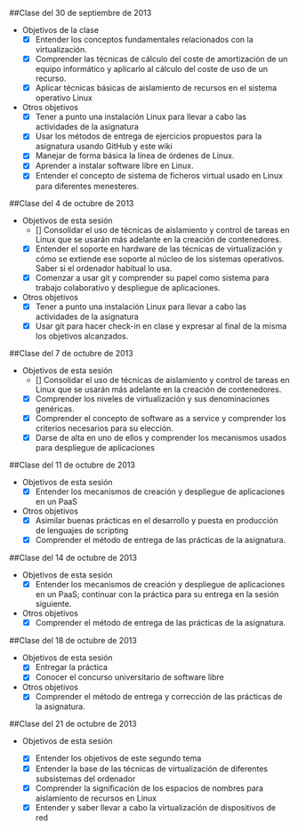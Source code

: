 ##Clase del 30 de septiembre de 2013 

* Objetivos de la clase 
  * [x] Entender los conceptos fundamentales relacionados con la virtualización.
  * [x] Comprender las técnicas de cálculo del coste de amortización de un equipo informático y aplicarlo al cálculo del coste de uso de un recurso.
  * [x] Aplicar técnicas básicas de aislamiento de recursos en el sistema operativo Linux

* Otros objetivos 
  * [x] Tener a punto una instalación Linux para llevar a cabo las actividades de la asignatura
  * [x] Usar los métodos de entrega de ejercicios propuestos para la asignatura usando GitHub y este wiki
  * [x] Manejar de forma básica la línea de órdenes de Linux.
  * [x] Aprender a instalar software libre en Linux. 
  * [x] Entender el concepto de sistema de ficheros virtual usado en Linux para diferentes menesteres.

##Clase del 4 de octubre de 2013 

* Objetivos de esta sesión 
  * [] Consolidar el uso de técnicas de aislamiento y control de tareas en Linux que se usarán más adelante en la creación de contenedores. 
  * [x] Entender el soporte en hardware de las técnicas de virtualización y cómo se extiende ese soporte al núcleo de los sistemas operativos. Saber si el ordenador habitual lo usa.
  * [x] Comenzar a usar git y comprender su papel como sistema para trabajo colaborativo y despliegue de aplicaciones.

* Otros objetivos 
  * [x] Tener a punto una instalación Linux para llevar a cabo las actividades de la asignatura
  * [x] Usar git para hacer check-in en clase y expresar al final de la misma los objetivos alcanzados.

##Clase del 7 de octubre de 2013

* Objetivos de esta sesión
  * [] Consolidar el uso de técnicas de aislamiento y control de tareas en Linux que se usarán más adelante en la creación de contenedores.
  * [x] Comprender los niveles de virtualización y sus denominaciones genéricas.
  * [x] Comprender el concepto de software as a service y comprender los criterios necesarios para su elección.
  * [x] Darse de alta en uno de ellos y comprender los mecanismos usados para despliegue de aplicaciones

##Clase del 11 de octubre de 2013

* Objetivos de esta sesión
  * [x] Entender los mecanismos de creación y despliegue de aplicaciones en un PaaS

* Otros objetivos
  * [x] Asimilar buenas prácticas en el desarrollo y puesta en producción de lenguajes de scripting
  * [x] Comprender el método de entrega de las prácticas de la asignatura.

##Clase del 14 de octubre de 2013

* Objetivos de esta sesión
  * [x] Entender los mecanismos de creación y despliegue de aplicaciones en un PaaS; continuar con la práctica para su entrega en la sesión siguiente. 

* Otros objetivos
  * [x] Comprender el método de entrega de las prácticas de la asignatura.

##Clase del 18 de octubre de 2013

* Objetivos de esta sesión
  * [x] Entregar la práctica
  * [x] Conocer el concurso universitario de software libre

* Otros objetivos
  * [x] Comprender el método de entrega y corrección de las prácticas de la asignatura.

##Clase del 21 de octubre de 2013

* Objetivos de esta sesión

  * [x] Entender los objetivos de este segundo tema
  * [x] Entender la base de las técnicas de virtualización de diferentes subsistemas del ordenador
  * [x] Comprender la significación de los espacios de nombres para aislamiento de recursos en Linux
  * [x] Entender y saber llevar a cabo la virtualización de dispositivos de red
